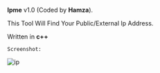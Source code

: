 **Ipme** v1.0 (Coded by **Hamza**).

This Tool Will Find Your Public/External Ip Address.

Written in **c++**

<pre><code>Screenshot:</code></pre>
![ip](https://user-images.githubusercontent.com/41049346/42501969-567b2bf0-844e-11e8-8fa0-ab448d381048.JPG)
